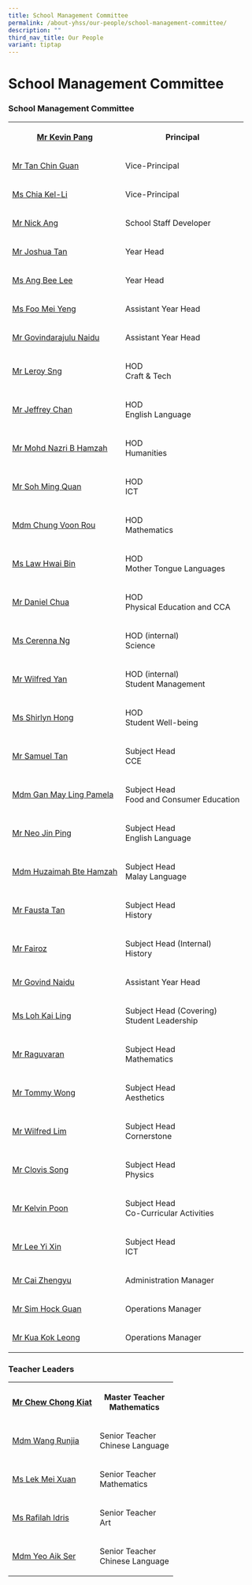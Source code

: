 ```yaml
---
title: School Management Committee
permalink: /about-yhss/our-people/school-management-committee/
description: ""
third_nav_title: Our People
variant: tiptap
---
```

<h1><strong>School Management Committee</strong></h1>
<h3>School Management Committee</h3>
<table style="minWidth: 50px">
<colgroup>
<col>
<col>
</colgroup>
<tbody>
<tr>
<th rowspan="1" colspan="1">
<p><a href="mailto:YUHUA_SS@moe.edu.sg" rel="noopener noreferrer nofollow" target="_blank">Mr Kevin Pang</a>
</p>
</th>
<th rowspan="1" colspan="1">
<p><strong>Principal</strong>
</p>
</th>
</tr>
<tr>
<td rowspan="1" colspan="1">
<p><a href="mailto:YUHUA_SS@moe.edu.sg" rel="noopener noreferrer nofollow" target="_blank">Mr Tan Chin Guan</a>
</p>
</td>
<td rowspan="1" colspan="1">
<p>Vice-Principal</p>
</td>
</tr>
<tr>
<td rowspan="1" colspan="1">
<p><a href="mailto:YUHUA_SS@moe.edu.sg" rel="noopener noreferrer nofollow" target="_blank">Ms Chia Kel-Li</a>
</p>
</td>
<td rowspan="1" colspan="1">
<p>Vice-Principal</p>
</td>
</tr>
<tr>
<td rowspan="1" colspan="1">
<p><a href="mailto:ANG_GEOK_LIN@moe.edu.sg" rel="noopener noreferrer nofollow" target="_blank">Mr Nick Ang</a>
</p>
</td>
<td rowspan="1" colspan="1">
<p>School Staff Developer</p>
</td>
</tr>
<tr>
<td rowspan="1" colspan="1">
<p><a href="mailto:TAN_CHEK_HENG@moe.edu.sg" rel="noopener noreferrer nofollow" target="_blank">Mr Joshua Tan</a>
</p>
</td>
<td rowspan="1" colspan="1">
<p>Year Head</p>
</td>
</tr>
<tr>
<td rowspan="1" colspan="1">
<p><a href="mailto:ANG_BEE_LEE@moe.edu.sg" rel="noopener noreferrer nofollow" target="_blank">Ms Ang Bee Lee</a>
</p>
</td>
<td rowspan="1" colspan="1">
<p>Year Head</p>
</td>
</tr>
<tr>
<td rowspan="1" colspan="1">
<p><a href="foo_mei_yeng@moe.edu.sg" rel="noopener nofollow" target="_blank">Ms Foo Mei Yeng</a>
</p>
</td>
<td rowspan="1" colspan="1">
<p>Assistant Year Head</p>
</td>
</tr>
<tr>
<td rowspan="1" colspan="1">
<p><a href="govindarajulu_naidu@moe.edu.sg" rel="noopener nofollow" target="_blank">Mr Govindarajulu Naidu</a>
</p>
</td>
<td rowspan="1" colspan="1">
<p>Assistant Year Head</p>
</td>
</tr>
<tr>
<td rowspan="1" colspan="1">
<p><a href="mailto:SNG_WEE_YOKE@moe.edu.sg" rel="noopener noreferrer nofollow" target="_blank">Mr Leroy Sng</a>
</p>
</td>
<td rowspan="1" colspan="1">
<p>HOD
<br>Craft &amp; Tech</p>
</td>
</tr>
<tr>
<td rowspan="1" colspan="1">
<p><a href="mailto:CHAN_KAH_WAI_JEFFREY@moe.edu.sg" rel="noopener noreferrer nofollow" target="_blank">Mr Jeffrey Chan</a>
</p>
</td>
<td rowspan="1" colspan="1">
<p>HOD
<br>English Language</p>
</td>
</tr>
<tr>
<td rowspan="1" colspan="1">
<p><a href="mailto:MOHAMED_NAZRI_HAMZAH@moe.edu.sg" rel="noopener noreferrer nofollow" target="_blank">Mr Mohd Nazri B Hamzah</a>
</p>
</td>
<td rowspan="1" colspan="1">
<p>HOD
<br>Humanities</p>
</td>
</tr>
<tr>
<td rowspan="1" colspan="1">
<p><a href="mailto:Soh_Ming_Quan@moe.edu.sg" rel="noopener noreferrer nofollow" target="_blank">Mr Soh Ming Quan</a>
</p>
</td>
<td rowspan="1" colspan="1">
<p>HOD
<br>ICT</p>
</td>
</tr>
<tr>
<td rowspan="1" colspan="1">
<p><a href="mailto:CHUNG_VOON_ROU@moe.edu.sg" rel="noopener noreferrer nofollow" target="_blank">Mdm Chung Voon Rou</a>
</p>
</td>
<td rowspan="1" colspan="1">
<p>HOD
<br>Mathematics</p>
</td>
</tr>
<tr>
<td rowspan="1" colspan="1">
<p><a href="mailto:LAW_HWAI_BIN@moe.edu.sg" rel="noopener noreferrer nofollow" target="_blank">Ms Law Hwai Bin</a>
</p>
</td>
<td rowspan="1" colspan="1">
<p>HOD
<br>Mother Tongue Languages</p>
</td>
</tr>
<tr>
<td rowspan="1" colspan="1">
<p><a href="mailto:DANIEL_CHUA@moe.edu.sg" rel="noopener noreferrer nofollow" target="_blank">Mr Daniel Chua</a>
</p>
</td>
<td rowspan="1" colspan="1">
<p>HOD
<br>Physical Education and CCA</p>
</td>
</tr>
<tr>
<td rowspan="1" colspan="1">
<p><a href="mailto:NG_YIH_LIN_CERENNA@moe.edu.sg" rel="noopener noreferrer nofollow" target="_blank">Ms Cerenna Ng</a>
</p>
</td>
<td rowspan="1" colspan="1">
<p>HOD (internal)
<br>Science</p>
</td>
</tr>
<tr>
<td rowspan="1" colspan="1">
<p><a href="mailto:wilfred_yan@moe.edu.sg" rel="noopener noreferrer nofollow" target="_blank">Mr Wilfred Yan</a>
</p>
</td>
<td rowspan="1" colspan="1">
<p>HOD (internal)
<br>Student Management</p>
</td>
</tr>
<tr>
<td rowspan="1" colspan="1">
<p><a href="mailto:HONG_WEI_LI@moe.edu.sg" rel="noopener noreferrer nofollow" target="_blank">Ms Shirlyn Hong</a>
</p>
</td>
<td rowspan="1" colspan="1">
<p>HOD
<br>Student Well-being</p>
</td>
</tr>
<tr>
<td rowspan="1" colspan="1">
<p><a href="mailto:TAN_SHENG_YAN_SAMUEL@moe.edu.sg" rel="noopener noreferrer nofollow" target="_blank">Mr Samuel Tan</a>
</p>
</td>
<td rowspan="1" colspan="1">
<p>Subject Head
<br>CCE</p>
</td>
</tr>
<tr>
<td rowspan="1" colspan="1">
<p><a href="mailto:GAN_MAY_LING_PAMELA@moe.edu.sg" rel="noopener noreferrer nofollow" target="_blank">Mdm Gan May Ling Pamela</a>
</p>
</td>
<td rowspan="1" colspan="1">
<p>Subject Head
<br>Food and Consumer Education</p>
</td>
</tr>
<tr>
<td rowspan="1" colspan="1">
<p><a href="mailto:NEO_JIN_PING@moe.edu.sg" rel="noopener noreferrer nofollow" target="_blank">Mr Neo Jin Ping</a>
</p>
</td>
<td rowspan="1" colspan="1">
<p>Subject Head
<br>English Language</p>
</td>
</tr>
<tr>
<td rowspan="1" colspan="1">
<p><a href="mailto:HUZAIMAH_HAMZAH@moe.edu.sg" rel="noopener noreferrer nofollow" target="_blank">Mdm Huzaimah Bte Hamzah</a>
</p>
</td>
<td rowspan="1" colspan="1">
<p>Subject Head
<br>Malay Language</p>
</td>
</tr>
<tr>
<td rowspan="1" colspan="1">
<p><a href="mailto:TAN_YU_MENG_FAUSTA@moe.edu.sg" rel="noopener noreferrer nofollow" target="_blank">Mr Fausta Tan</a>
</p>
</td>
<td rowspan="1" colspan="1">
<p>Subject Head
<br>History</p>
</td>
</tr>
<tr>
<td rowspan="1" colspan="1">
<p><a href="mailto:muhamad_fairoz@moe.edu.sg" rel="noopener noreferrer nofollow" target="_blank">Mr Fairoz</a>
</p>
</td>
<td rowspan="1" colspan="1">
<p>Subject Head (Internal)
<br>History</p>
</td>
</tr>
<tr>
<td rowspan="1" colspan="1">
<p><a href="mailto:GOVINDARAJULU_NAIDU@moe.edu.sg" rel="noopener noreferrer nofollow" target="_blank">Mr Govind Naidu</a>
</p>
</td>
<td rowspan="1" colspan="1">
<p>Assistant Year Head</p>
</td>
</tr>
<tr>
<td rowspan="1" colspan="1">
<p><a href="mailto:LOH_KAI_LING@moe.edu.sg" rel="noopener noreferrer nofollow" target="_blank">Ms Loh Kai Ling</a>
</p>
</td>
<td rowspan="1" colspan="1">
<p>Subject Head (Covering)
<br>Student Leadership</p>
</td>
</tr>
<tr>
<td rowspan="1" colspan="1">
<p><a href="mailto:RAGUVARAN_RAJANDERAN@moe.edu.sg" rel="noopener noreferrer nofollow" target="_blank">Mr Raguvaran</a>
</p>
</td>
<td rowspan="1" colspan="1">
<p>Subject Head
<br>Mathematics</p>
</td>
</tr>
<tr>
<td rowspan="1" colspan="1">
<p><a href="mailto:yong_ping_tommy_wong@moe.edu.sg" rel="noopener noreferrer nofollow" target="_blank">Mr Tommy Wong</a>
</p>
</td>
<td rowspan="1" colspan="1">
<p>Subject Head
<br>Aesthetics</p>
</td>
</tr>
<tr>
<td rowspan="1" colspan="1">
<p><a href="mailto:LIM_PENG_LIM_WILFRED@moe.edu.sg" rel="noopener noreferrer nofollow" target="_blank">Mr Wilfred Lim</a>
</p>
</td>
<td rowspan="1" colspan="1">
<p>Subject Head
<br>Cornerstone</p>
</td>
</tr>
<tr>
<td rowspan="1" colspan="1">
<p><a href="mailto:SONG_SHENG_YANG_CLOVIS@moe.edu.sg" rel="noopener noreferrer nofollow" target="_blank">Mr Clovis Song</a>
</p>
</td>
<td rowspan="1" colspan="1">
<p>Subject Head
<br>Physics</p>
</td>
</tr>
<tr>
<td rowspan="1" colspan="1">
<p><a href="mailto:mailto:kelvin_poon_weng_hong@schools.gov.sg" rel="noopener noreferrer nofollow" target="_blank">Mr Kelvin Poon</a>
</p>
</td>
<td rowspan="1" colspan="1">
<p>Subject Head
<br>Co-Curricular Activities</p>
</td>
</tr>
<tr>
<td rowspan="1" colspan="1">
<p><a href="mailto:yi_xin_lee@moe.edu.sg" rel="noopener noreferrer nofollow" target="_blank">Mr Lee Yi Xin</a>
</p>
</td>
<td rowspan="1" colspan="1">
<p>Subject Head
<br>ICT</p>
</td>
</tr>
<tr>
<td rowspan="1" colspan="1">
<p><a href="mailto:cai_zhengyu@moe.edu.sg" rel="noopener noreferrer nofollow" target="_blank">Mr Cai Zhengyu</a>
</p>
</td>
<td rowspan="1" colspan="1">
<p>Administration Manager</p>
</td>
</tr>
<tr>
<td rowspan="1" colspan="1">
<p><a href="mailto:sim_hock_guan@moe.edu.sg" rel="noopener noreferrer nofollow" target="_blank">Mr Sim Hock Guan</a>
</p>
</td>
<td rowspan="1" colspan="1">
<p>Operations Manager</p>
</td>
</tr>
<tr>
<td rowspan="1" colspan="1">
<p><a href="mailto:kua_kok_leong_a@moe.edu.sg" rel="noopener noreferrer nofollow" target="_blank">Mr Kua Kok Leong</a>
</p>
</td>
<td rowspan="1" colspan="1">
<p>Operations Manager</p>
</td>
</tr>
</tbody>
</table>
<h3>Teacher Leaders</h3>
<table style="minWidth: 50px">
<colgroup>
<col>
<col>
</colgroup>
<tbody>
<tr>
<th rowspan="1" colspan="1">
<p><strong><a href="mailto:CHEW_CHONG_KIAT@moe.edu.sg" rel="noopener noreferrer nofollow" target="_blank">Mr Chew Chong Kiat</a></strong>
</p>
</th>
<th rowspan="1" colspan="1">
<p>Master Teacher
<br>Mathematics</p>
</th>
</tr>
<tr>
<td rowspan="1" colspan="1">
<p><a href="mailto:WANG_RUNJIA@moe.edu.sg" rel="noopener noreferrer nofollow" target="_blank">Mdm Wang Runjia</a>
</p>
</td>
<td rowspan="1" colspan="1">
<p>Senior Teacher
<br>Chinese Language</p>
</td>
</tr>
<tr>
<td rowspan="1" colspan="1">
<p><a href="mailto:LEK_MEI_XUAN@moe.edu.sg" rel="noopener noreferrer nofollow" target="_blank">Ms Lek Mei Xuan</a>
</p>
</td>
<td rowspan="1" colspan="1">
<p>Senior Teacher
<br>Mathematics</p>
</td>
</tr>
<tr>
<td rowspan="1" colspan="1">
<p><a href="mailto:RAFILAH_IDRIS@moe.edu.sg" rel="noopener noreferrer nofollow" target="_blank">Ms Rafilah Idris</a>
</p>
</td>
<td rowspan="1" colspan="1">
<p>Senior Teacher
<br>Art</p>
</td>
</tr>
<tr>
<td rowspan="1" colspan="1">
<p><a href="mailto:YEO_AIK_SER@moe.edu.sg" rel="noopener noreferrer nofollow" target="_blank">Mdm Yeo Aik Ser</a>
</p>
</td>
<td rowspan="1" colspan="1">
<p>Senior Teacher
<br>Chinese Language</p>
</td>
</tr>
</tbody>
</table>
<p></p>